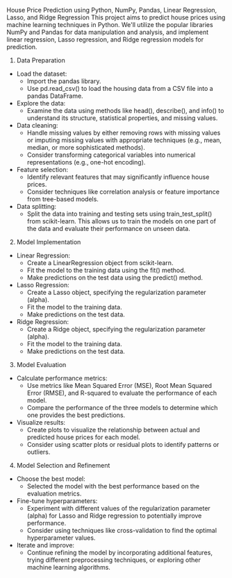House Price Prediction using Python, NumPy, Pandas, Linear Regression, Lasso, and Ridge Regression
This project aims to predict house prices using machine learning techniques in Python. We'll utilize the popular libraries NumPy and Pandas for data manipulation and analysis, and implement linear regression, Lasso regression, and Ridge regression models for prediction.
1. Data Preparation
 * Load the dataset:
   * Import the pandas library.
   * Use pd.read_csv() to load the housing data from a CSV file into a pandas DataFrame.
 * Explore the data:
   * Examine the data using methods like head(), describe(), and info() to understand its structure, statistical properties, and missing values.
 * Data cleaning:
   * Handle missing values by either removing rows with missing values or imputing missing values with appropriate techniques (e.g., mean, median, or more sophisticated methods).
   * Consider transforming categorical variables into numerical representations (e.g., one-hot encoding).
 * Feature selection:
   * Identify relevant features that may significantly influence house prices.
   * Consider techniques like correlation analysis or feature importance from tree-based models.
 * Data splitting:
   * Split the data into training and testing sets using train_test_split() from scikit-learn. This allows us to train the models on one part of the data and evaluate their performance on unseen data.
2. Model Implementation
 * Linear Regression:
   * Create a LinearRegression object from scikit-learn.
   * Fit the model to the training data using the fit() method.
   * Make predictions on the test data using the predict() method.
 * Lasso Regression:
   * Create a Lasso object, specifying the regularization parameter (alpha).
   * Fit the model to the training data.
   * Make predictions on the test data.
 * Ridge Regression:
   * Create a Ridge object, specifying the regularization parameter (alpha).
   * Fit the model to the training data.
   * Make predictions on the test data.
3. Model Evaluation
 * Calculate performance metrics:
   * Use metrics like Mean Squared Error (MSE), Root Mean Squared Error (RMSE), and R-squared to evaluate the performance of each model.
   * Compare the performance of the three models to determine which one provides the best predictions.
 * Visualize results:
   * Create plots to visualize the relationship between actual and predicted house prices for each model.
   * Consider using scatter plots or residual plots to identify patterns or outliers.
4. Model Selection and Refinement
 * Choose the best model:
   * Selected the model with the best performance based on the evaluation metrics.
 * Fine-tune hyperparameters:
   * Experiment with different values of the regularization parameter (alpha) for Lasso and Ridge regression to potentially improve performance.
   * Consider using techniques like cross-validation to find the optimal hyperparameter values.
 * Iterate and improve:
   * Continue refining the model by incorporating additional features, trying different preprocessing techniques, or exploring other machine learning algorithms.
